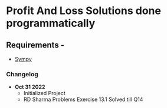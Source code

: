 # Profit And Loss Solutions done programmatically

## Requirements -
- [Sympy](https://www.sympy.org/en/index.html)

### Changelog

- **Oct 31 2022**
    - Initialized Project
    - RD Sharma Problems Exercise 13.1 Solved till Q14